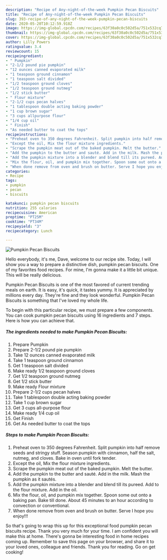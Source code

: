 ```yaml
---
description: "Recipe of Any-night-of-the-week Pumpkin Pecan Biscuits"
title: "Recipe of Any-night-of-the-week Pumpkin Pecan Biscuits"
slug: 393-recipe-of-any-night-of-the-week-pumpkin-pecan-biscuits
date: 2020-05-20T10:12:59.918Z
image: https://img-global.cpcdn.com/recipes/63f30a0c0c502d5a/751x532cq70/pumpkin-pecan-biscuits-recipe-main-photo.jpg
thumbnail: https://img-global.cpcdn.com/recipes/63f30a0c0c502d5a/751x532cq70/pumpkin-pecan-biscuits-recipe-main-photo.jpg
cover: https://img-global.cpcdn.com/recipes/63f30a0c0c502d5a/751x532cq70/pumpkin-pecan-biscuits-recipe-main-photo.jpg
author: Lilly Powers
ratingvalue: 3.4
reviewcount: 15
recipeingredient:
- " Pumpkin"
- "2-1/2 pound pie pumpkin"
- "12 ounces canned evaporated milk"
- "1 teaspoon ground cinnamon"
- "1 teaspoon salt divided"
- "1/2 teaspoon ground cloves"
- "1/2 teaspoon ground nutmeg"
- "1/2 stick butter"
- " Flour mixture"
- "2-1/2 cups pecan halves"
- "1 tablespoon double acting baking powder"
- "1 cup brown sugar"
- "3 cups allpurpose flour"
- "1/4 cup oil"
- " Finish"
- "As needed butter to coat the tops"
recipeinstructions:
- "Preheat oven to 350 degrees Fahrenheit. Split pumpkin into half remove seeds and stringy stuff. Season pumpkin with cinnamon, half the salt, nutmeg, and cloves. Bake in oven until fork tender."
- "Except the oil, Mix the flour mixture ingredients."
- "Scrape the pumpkin meat out of the baked pumpkin. Melt the butter."
- "Add the pumpkin to the butter and sauté. Add in the milk. Mash the pumpkin as it sautés."
- "Add the pumpkin mixture into a blender and blend till its pureed. Add to the flour mixture. Add in the oil."
- "Mix the flour, oil, and pumpkin mix together. Spoon some out onto a baking pan. Bake till done. About 45 minutes to an hour according to convection or conventional."
- "When done remove from oven and brush on butter. Serve I hope you enjoy!!!"
categories:
- Recipe
tags:
- pumpkin
- pecan
- biscuits

katakunci: pumpkin pecan biscuits 
nutrition: 255 calories
recipecuisine: American
preptime: "PT25M"
cooktime: "PT34M"
recipeyield: "3"
recipecategory: Lunch

---
```



![Pumpkin Pecan Biscuits](https://img-global.cpcdn.com/recipes/63f30a0c0c502d5a/751x532cq70/pumpkin-pecan-biscuits-recipe-main-photo.jpg)

Hello everybody, it's me, Dave, welcome to our recipe site. Today, I will show you a way to prepare a distinctive dish, pumpkin pecan biscuits. One of my favorites food recipes. For mine, I'm gonna make it a little bit unique. This will be really delicious.

Pumpkin Pecan Biscuits is one of the most favored of current trending meals on earth. It is easy, it's quick, it tastes yummy. It is appreciated by millions every day. They're fine and they look wonderful. Pumpkin Pecan Biscuits is something that I've loved my whole life.




To begin with this particular recipe, we must prepare a few components. You can cook pumpkin pecan biscuits using 16 ingredients and 7 steps. Here is how you can achieve that.

<!--inarticleads1-->

##### The ingredients needed to make Pumpkin Pecan Biscuits:

1. Prepare  Pumpkin
1. Prepare 2-1/2 pound pie pumpkin
1. Take 12 ounces canned evaporated milk
1. Take 1 teaspoon ground cinnamon
1. Get 1 teaspoon salt divided
1. Make ready 1/2 teaspoon ground cloves
1. Get 1/2 teaspoon ground nutmeg
1. Get 1/2 stick butter
1. Make ready  Flour mixture
1. Prepare 2-1/2 cups pecan halves
1. Take 1 tablespoon double acting baking powder
1. Take 1 cup brown sugar
1. Get 3 cups all-purpose flour
1. Make ready 1/4 cup oil
1. Get  Finish
1. Get As needed butter to coat the tops




<!--inarticleads2-->

##### Steps to make Pumpkin Pecan Biscuits:

1. Preheat oven to 350 degrees Fahrenheit. Split pumpkin into half remove seeds and stringy stuff. Season pumpkin with cinnamon, half the salt, nutmeg, and cloves. Bake in oven until fork tender.
1. Except the oil, Mix the flour mixture ingredients.
1. Scrape the pumpkin meat out of the baked pumpkin. Melt the butter.
1. Add the pumpkin to the butter and sauté. Add in the milk. Mash the pumpkin as it sautés.
1. Add the pumpkin mixture into a blender and blend till its pureed. Add to the flour mixture. Add in the oil.
1. Mix the flour, oil, and pumpkin mix together. Spoon some out onto a baking pan. Bake till done. About 45 minutes to an hour according to convection or conventional.
1. When done remove from oven and brush on butter. Serve I hope you enjoy!!!




So that's going to wrap this up for this exceptional food pumpkin pecan biscuits recipe. Thank you very much for your time. I am confident you will make this at home. There's gonna be interesting food in home recipes coming up. Remember to save this page on your browser, and share it to your loved ones, colleague and friends. Thank you for reading. Go on get cooking!

